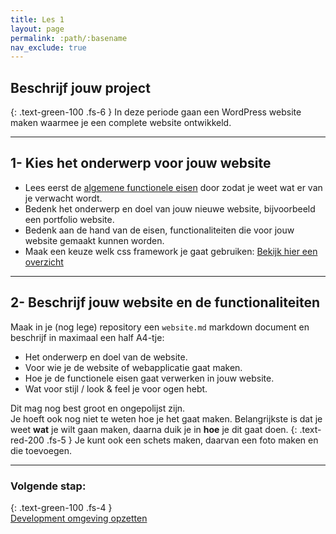 ```yaml
---
title: Les 1
layout: page
permalink: :path/:basename
nav_exclude: true
---
```


## Beschrijf jouw project
{: .text-green-100 .fs-6 }
In deze periode gaan een WordPress website maken waarmee je een complete website ontwikkeld.

---
## 1- Kies het onderwerp voor jouw website
- Lees eerst de [algemene functionele eisen](../project_requirements) door zodat je weet wat er van je verwacht wordt.
- Bedenk het onderwerp en doel van jouw nieuwe website, bijvoorbeeld een portfolio website.
- Bedenk aan de hand van de eisen, functionaliteiten die voor jouw website gemaakt kunnen worden.
- Maak een keuze welk css framework je gaat gebruiken: [Bekijk hier een overzicht](les-1/frameworks)

---
## 2- Beschrijf jouw website en de functionaliteiten
Maak in je (nog lege) repository een `website.md` markdown document en beschrijf in maximaal een half A4-tje:
- Het onderwerp en doel van de website.
- Voor wie je de website of webapplicatie gaat maken.
- Hoe je de functionele eisen gaat verwerken in jouw website.
- Wat voor stijl / look & feel je voor ogen hebt.

Dit mag nog best groot en ongepolijst zijn.  
Je hoeft ook nog niet te weten hoe je het gaat maken.
Belangrijkste is dat je weet **wat** je wilt gaan maken, daarna duik je in **hoe** je dit gaat doen.
{: .text-red-200 .fs-5 }
Je kunt ook een schets maken, daarvan een foto maken en die toevoegen.

---
### Volgende stap:
{: .text-green-100 .fs-4 }  
[Development omgeving opzetten](installatie)

